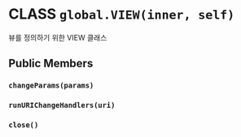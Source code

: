 # CLASS `global.VIEW(inner, self)`
뷰를 정의하기 위한 VIEW 클래스

## Public Members

### `changeParams(params)`

### `runURIChangeHandlers(uri)`

### `close()`

